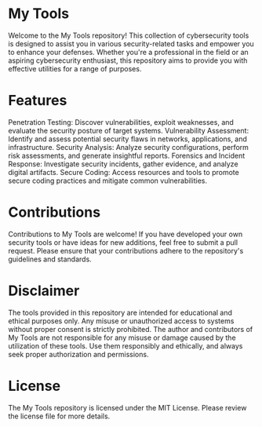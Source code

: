# My Tools
Welcome to the My Tools repository! This collection of cybersecurity tools is designed to assist you in various security-related tasks and empower you to enhance your defenses. Whether you're a professional in the field or an aspiring cybersecurity enthusiast, this repository aims to provide you with effective utilities for a range of purposes.

# Features
Penetration Testing: Discover vulnerabilities, exploit weaknesses, and evaluate the security posture of target systems.
Vulnerability Assessment: Identify and assess potential security flaws in networks, applications, and infrastructure.
Security Analysis: Analyze security configurations, perform risk assessments, and generate insightful reports.
Forensics and Incident Response: Investigate security incidents, gather evidence, and analyze digital artifacts.
Secure Coding: Access resources and tools to promote secure coding practices and mitigate common vulnerabilities.

# Contributions
Contributions to My Tools are welcome! If you have developed your own security tools or have ideas for new additions, feel free to submit a pull request. Please ensure that your contributions adhere to the repository's guidelines and standards.

# Disclaimer
The tools provided in this repository are intended for educational and ethical purposes only. Any misuse or unauthorized access to systems without proper consent is strictly prohibited. The author and contributors of My Tools are not responsible for any misuse or damage caused by the utilization of these tools. Use them responsibly and ethically, and always seek proper authorization and permissions.

# License
The My Tools repository is licensed under the MIT License. Please review the license file for more details.
